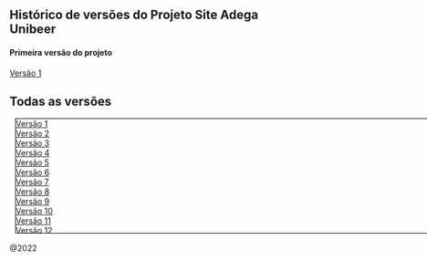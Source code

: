 ## Histórico de versões do Projeto Site Adega Unibeer

<h4> Primeira versão do projeto </h4>
<a href="https://github.com/caiorodrigues2804/PROJETO_SITE_Adega_UniBeer/tree/v_01">Versão 1</a>

## Todas as versões 
<div  id="prin_div" style="overflow-y: scroll;height:200px;width:800px;margin-left: 10px;border: 1px solid #000;">
<a href="https://github.com/caiorodrigues2804/PROJETO_SITE_Adega_UniBeer/tree/v_01">Versão 1</a><br/>
<a href="https://github.com/caiorodrigues2804/PROJETO_SITE_Adega_UniBeer/tree/v_02">Versão 2</a><br/>
<a href="https://github.com/caiorodrigues2804/PROJETO_SITE_Adega_UniBeer/tree/v_03">Versão 3</a><br/>
<a href="https://github.com/caiorodrigues2804/PROJETO_SITE_Adega_UniBeer/tree/v_04">Versão 4</a><br/>
<a href="https://github.com/caiorodrigues2804/PROJETO_SITE_Adega_UniBeer/tree/v_05">Versão 5</a><br/>
<a href="https://github.com/caiorodrigues2804/PROJETO_SITE_Adega_UniBeer/tree/v_06">Versão 6</a><br/>
<a href="https://github.com/caiorodrigues2804/PROJETO_SITE_Adega_UniBeer/tree/v_07">Versão 7</a><br/>
<a href="https://github.com/caiorodrigues2804/PROJETO_SITE_Adega_UniBeer/tree/v_08">Versão 8</a><br/> 
<a href="https://github.com/caiorodrigues2804/PROJETO_SITE_Adega_UniBeer/tree/v_09">Versão 9</a><br/>
<a href="https://github.com/caiorodrigues2804/PROJETO_SITE_Adega_UniBeer/tree/v_10">Versão 10</a><br/>
<a href="https://github.com/caiorodrigues2804/PROJETO_SITE_Adega_UniBeer/tree/v_11">Versão 11</a><br/>
<a href="https://github.com/caiorodrigues2804/PROJETO_SITE_Adega_UniBeer/tree/v_12">Versão 12</a><br/>
	 
</div>
<br/>
@2022


	 
